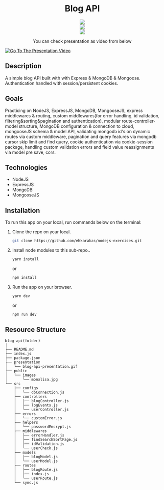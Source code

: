 <div align=center>
	<h1>Blog API</h1>
</div>

<div align="center">
	<a href="https://blog-api-ehkarabas.onrender.com/">
		<img src="https://img.shields.io/badge/api-%23.svg?&style=for-the-badge&logo=www&logoColor=white%22&color=black">
	</a>
</div>

<div align="center">
	<a href="https://glitch.com/edit/#!/guiltless-worried-monday">
		<img src="https://img.shields.io/badge/api%20code-%23.svg?&style=for-the-badge&logo=www&logoColor=white%22&color=black">
	</a>
</div>

<div align="center">
  <img src="./presentation/blog-api-presentation.gif"/>
</div>

<div align="center">
      <p>You can check presentation as video from below</p>
</div>

[![Go To The Presentation Video](https://i.hizliresim.com/athjzy7.png)](https://youtu.be/OrLgd6ewqeM)

## Description

A simple blog API built with with Express & MongoDB & Mongoose. Authentication handled with session/persistent cookies.

## Goals

Practicing on NodeJS, ExpressJS, MongoDB, MongooseJS, express middlewares & routing, custom middlewares(for error handling, id validation, filtering&sorting&pagination and authentication), modular route-controller-model structure, MongoDB configuration & connection to cloud, mongooseJS schema & model API, validating mongodb id's on dynamic routes via custom middleware, pagination and query features via mongodb cursor skip limit and find query, cookie authentication via cookie-session package, handling custom validation errors and field value reassignments via model pre save, cors.

## Technologies

- NodeJS
- ExpressJS
- MongoDB
- MongooseJS

## Installation

To run this app on your local, run commands below on the terminal:

1. Clone the repo on your local.

   ```bash
   git clone https://github.com/ehkarabas/nodejs-exercises.git
   ```

2. Install node modules to this sub-repo..

   ```bash
   yarn install
   ```

   or

   ```bash
   npm install
   ```

3. Run the app on your browser.

   ```bash
   yarn dev
   ```

   or

   ```bash
   npm run dev
   ```

## Resource Structure

```
blog-api(folder)
|
├── README.md
├── index.js
├── package.json
├── presentation
│   └── blog-api-presentation.gif
├── public
│   └── images
│       └── monalisa.jpg
└── src
    ├── configs
    │   └── dbConnection.js
    ├── controllers
    │   ├── blogController.js
    │   ├── logEvents.js
    │   └── userController.js
    ├── errors
    │   └── customError.js
    ├── helpers
    │   └── passwordEncrypt.js
    ├── middlewares
    │   ├── errorHandler.js
    │   ├── findSearchSortPage.js
    │   ├── idValidation.js
    │   └── userCheck.js
    ├── models
    │   ├── blogModel.js
    │   └── userModel.js
    ├── routes
    │   ├── blogRoute.js
    │   ├── index.js
    │   └── userRoute.js
    └── sync.js
```
